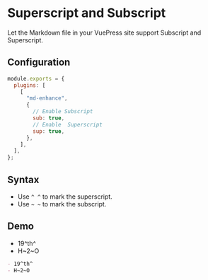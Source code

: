 # Superscript and Subscript <Badge text="V0.0.8" />

Let the Markdown file in your VuePress site support Subscript and Superscript.

## Configuration

```js
module.exports = {
  plugins: [
    [
      "md-enhance",
      {
        // Enable Subscript
        sub: true,
        // Enable  Superscript
        sup: true,
      },
    ],
  ],
};
```

## Syntax

- Use `^ ^` to mark the superscript.
- Use `~ ~` to mark the subscript.

## Demo

- 19^th^
- H~2~O

```md
- 19^th^
- H~2~O
```
